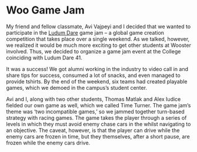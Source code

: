 # Woo Game Jam

My friend and fellow classmate, Avi Vajpeyi and I decided that we wanted to participate in the [Ludum Dare]() game jam – a global game creation competition that takes place over a single weekend. As we talked, however, we realized it would be much more exciting to get other students at Wooster involved. Thus, we decided to organize a game jam event at the College coinciding with Ludum Dare 41.

It was a success! We got alumni working in the industry to video call in and share tips for success, consumed a lot of snacks, and even managed to provide tshirts. By the end of the weekend, six teams had created playable games, which we demoed in the campus’s student center.

Avi and I, along with two other students, Thomas Matlak and Alex Iudice fielded our own game as well, which we called Time Turner. The game jam’s theme was ‘two incompatible games,’ so we jammed together turn-based strategy with racing games. The game takes the player through a series of levels in which they must avoid enemy chase cars in the whilst navigating to an objective. The caveat, however, is that the player can drive while the enemy cars are frozen in time, but they themselves, after a short pause, are frozen while the enemy cars drive.
